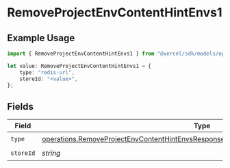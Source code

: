 # RemoveProjectEnvContentHintEnvs1

## Example Usage

```typescript
import { RemoveProjectEnvContentHintEnvs1 } from "@vercel/sdk/models/operations";

let value: RemoveProjectEnvContentHintEnvs1 = {
    type: "redis-url",
    storeId: "<value>",
};
```

## Fields

| Field                                                                                                                                                                                          | Type                                                                                                                                                                                           | Required                                                                                                                                                                                       | Description                                                                                                                                                                                    |
| ---------------------------------------------------------------------------------------------------------------------------------------------------------------------------------------------- | ---------------------------------------------------------------------------------------------------------------------------------------------------------------------------------------------- | ---------------------------------------------------------------------------------------------------------------------------------------------------------------------------------------------- | ---------------------------------------------------------------------------------------------------------------------------------------------------------------------------------------------- |
| `type`                                                                                                                                                                                         | [operations.RemoveProjectEnvContentHintEnvsResponse200ApplicationJSONResponseBody2Type](../../models/operations/removeprojectenvcontenthintenvsresponse200applicationjsonresponsebody2type.md) | :heavy_check_mark:                                                                                                                                                                             | N/A                                                                                                                                                                                            |
| `storeId`                                                                                                                                                                                      | *string*                                                                                                                                                                                       | :heavy_check_mark:                                                                                                                                                                             | N/A                                                                                                                                                                                            |